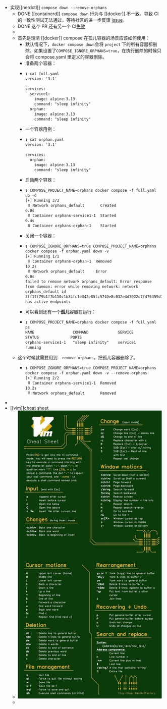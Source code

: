 - 实现[[nerdctl]] `compose down --remove-orphans`
	- DONE [[containerd]] `compose down` 行为与 [[docker]] 不一致。导致 CI 的一致性测试无法通过，等待社区的进一步反馈 [issue](https://github.com/containerd/nerdctl/issues/1344#issuecomment-1241475088)。
	- DONE 这个 PR 还有另一个 CI[失败](https://github.com/containerd/nerdctl/runs/8262689673?check_suite_focus=true)
	-
	- 首先是理清 [[docker]] compose 在孤儿容器的场景应该如何使用：
		- 默认情况下，`docker compose down`会将 `project` 下的所有容器都删除。如果设置了`COMPOSE_IGNORE_ORPHANS=true`，在执行删除的时候只会将 compose.yaml 里定义的容器删除。
		- 准备两个容器：
		- ```
		  ❯ cat full.yaml
		  version: '3.1'
		  
		  services:
		    service1:
		      image: alpine:3.13
		      command: "sleep infinity"
		    orphan:
		      image: alpine:3.13
		      command: "sleep infinity"
		  ```
		- 一个容器用例：
		- ```
		  ❯ cat orphan.yaml
		  version: '3.1'
		  
		  services:
		    orphan:
		      image: alpine:3.13
		      command: "sleep infinity"
		  ```
		- 启动两个容器：
		- ```shell
		  ❯ COMPOSE_PROJECT_NAME=orphans docker compose -f full.yaml up -d
		  [+] Running 3/3
		   ⠿ Network orphans_default       Created                                                                                                                                                  0.0s
		   ⠿ Container orphans-service1-1  Started                                                                                                                                                  0.4s
		   ⠿ Container orphans-orphan-1    Started
		  ```
		- 关闭一个容器：
		- ```shell
		  ❯ COMPOSE_IGNORE_ORPHANS=true COMPOSE_PROJECT_NAME=orphans docker compose -f orphan.yaml down -v
		  [+] Running 1/1
		   ⠿ Container orphans-orphan-1  Removed                                                                                                                                                   10.2s
		   ⠿ Network orphans_default     Error                                                                                                                                                      0.0s
		  failed to remove network orphans_default: Error response from daemon: error while removing network: network orphans_default id 3ff17f79b1f7b110c1b34fc1e342e85fc5740e8c032e4d7022c7f476359d745b has active endpoints
		  ```
		- 可以看到还有一个**孤儿**容器在运行：
		- ```shell
		  ❯ COMPOSE_PROJECT_NAME=orphans docker compose -f full.yaml ps
		  NAME                 COMMAND             SERVICE             STATUS              PORTS
		  orphans-service1-1   "sleep infinity"    service1            running
		  ```
	- 这个时候就需要用到`--remove-orphans`，把孤儿容器删除了。
		- ```shell
		  ❯ COMPOSE_IGNORE_ORPHANS=true COMPOSE_PROJECT_NAME=orphans docker compose -f orphan.yaml down -v --remove-orphans
		  [+] Running 2/2
		   ⠿ Container orphans-service1-1  Removed                                                                                                                                                 10.2s
		   ⠿ Network orphans_default       Removed
		  ```
-
- [[vim]]cheat sheet
	- ![image.png](../assets/image_1662616334207_0.png)
	-